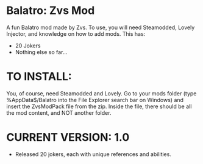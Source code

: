 # Balatro: Zvs Mod
A fun Balatro mod made by Zvs. To use, you will need Steamodded, Lovely Injector, and knowledge on how to add mods. This has:

- 20 Jokers
- Nothing else so far...

# TO INSTALL:

You, of course, need Steamodded and Lovely. Go to your mods folder (type %AppData$/Balatro into the File Explorer search bar on Windows) and insert the ZvsModPack file from the zip. Inside the file, there should be all the mod content, and NOT another folder.

# CURRENT VERSION: 1.0

- Released 20 jokers, each with unique references and abilities.
